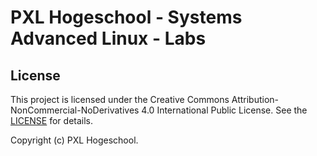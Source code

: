 # PXL Hogeschool - Systems Advanced Linux - Labs

## License  <!-- {docsify-ignore} -->

This project is licensed under the Creative Commons Attribution-NonCommercial-NoDerivatives 4.0 International Public License. See the [LICENSE](https://github.com/PXL-Systems-Advanced/linux-course/blob/main/LICENSE) for details.

Copyright (c) PXL Hogeschool.
